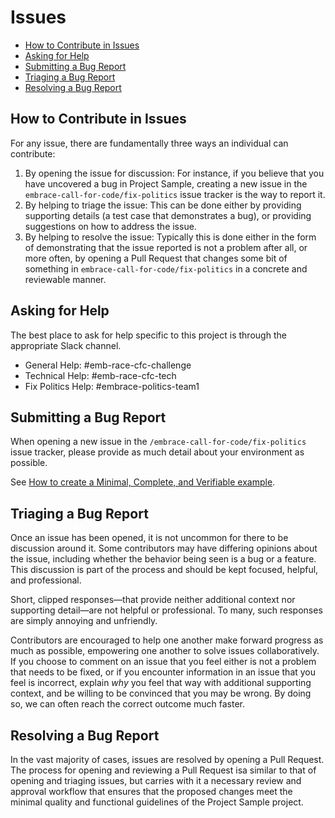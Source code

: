 # Issues

* [How to Contribute in Issues](#how-to-contribute-in-issues)
* [Asking for Help](#asking-for-help)
* [Submitting a Bug Report](#submitting-a-bug-report)
* [Triaging a Bug Report](#triaging-a-bug-report)
* [Resolving a Bug Report](#resolving-a-bug-report)

## How to Contribute in Issues

For any issue, there are fundamentally three ways an individual can
contribute:

1. By opening the issue for discussion: For instance, if you believe that you
   have uncovered a bug in Project Sample, creating a new issue in 
   the `embrace-call-for-code/fix-politics` issue tracker is the way to 
   report it.
2. By helping to triage the issue: This can be done either by providing
   supporting details (a test case that demonstrates a bug), or providing
   suggestions on how to address the issue.
3. By helping to resolve the issue: Typically this is done either in the form
   of demonstrating that the issue reported is not a problem after all, or more
   often, by opening a Pull Request that changes some bit of something in
   `embrace-call-for-code/fix-politics` in a concrete and reviewable manner.

## Asking for Help

The best place to ask for help specific to this project is through the 
appropriate Slack channel.

* General Help: #emb-race-cfc-challenge
* Technical Help: #emb-race-cfc-tech
* Fix Politics Help: #embrace-politics-team1

## Submitting a Bug Report

When opening a new issue in the `/embrace-call-for-code/fix-politics` issue 
tracker, please provide as much detail about your environment as possible.

See [How to create a Minimal, Complete, and Verifiable 
example](https://stackoverflow.com/help/mcve).

## Triaging a Bug Report

Once an issue has been opened, it is not uncommon for there to be discussion
around it. Some contributors may have differing opinions about the issue,
including whether the behavior being seen is a bug or a feature. This discussion
is part of the process and should be kept focused, helpful, and professional.

Short, clipped responses—that provide neither additional context nor supporting
detail—are not helpful or professional. To many, such responses are simply
annoying and unfriendly.

Contributors are encouraged to help one another make forward progress as much
as possible, empowering one another to solve issues collaboratively. If you
choose to comment on an issue that you feel either is not a problem that needs
to be fixed, or if you encounter information in an issue that you feel is
incorrect, explain *why* you feel that way with additional supporting context,
and be willing to be convinced that you may be wrong. By doing so, we can often
reach the correct outcome much faster.

## Resolving a Bug Report

In the vast majority of cases, issues are resolved by opening a Pull Request.
The process for opening and reviewing a Pull Request isa similar to that of
opening and triaging issues, but carries with it a necessary review and approval
workflow that ensures that the proposed changes meet the minimal quality and
functional guidelines of the Project Sample project.


